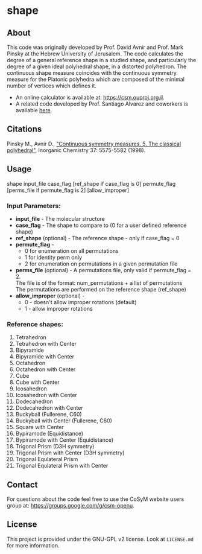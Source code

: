 # shape #

## About 

This code was originally developed by Prof. David Avnir and Prof. Mark Pinsky at the Hebrew University of Jerusalem. 
The code calculates the degree of a general reference shape in a studied shape, and particularly the degree of a given ideal polyhedral shape, in a distorted polyhedron. The continuous shape measure coincides with the continuous symmetry measure for the Platonic polyhedra which are composed of the minimal number of vertices which defines it. 

* An online calculator is available at: https://csm.ouproj.org.il. 
* A related code developed by Prof. Santiago Alvarez and coworkers is available <a href="http://www.ee.ub.edu/index.php?option=com_jdownloads&Itemid=529&view=viewcategory&catid=4">here</a>. 


## Citations
Pinsky M., Avnir D., <a href="https://pubs.acs.org/doi/10.1021/ic9804925"> "Continuous symmetry measures. 5. The classical polyhedral"</a>, Inorganic Chemistry 37: 5575-5582 (1998).

## Usage

shape input_file case_flag [ref_shape if case_flag is 0] permute_flag [perms_file if permute_flag is 2]  [allow_improper]

### Input Parameters:
* **input_file** - The molecular structure  
* **case_flag** - The shape to compare to (0 for a user defined reference shape)  
* **ref_shape** (optional) - The reference shape - only if case_flag = 0  
* **permute_flag** -   
  * 0 for enumeration on all permutations  
  * 1 for identity perm only  
  * 2 for enumeration on permutations in a given permutation file  
* **perms_file** (optional) - A permutations file, only valid if permute_flag = 2.  
The file is of the format: num_permutations + a list of permutations  
The permutations are performed on the reference shape (ref_shape)  
* **allow_improper** (optional) -   
  * 0 - doesn't allow improper rotations (default)   
  * 1 - allow improper rotations  

### Reference shapes:
1. Tetrahedron 
2. Tetrahedron with Center 
3. Bipyramide 
4. Bipyramide with Center
5. Octahedron
6. Octahedron with Center
7. Cube
8. Cube with Center
9. Icosahedron
10. Icosahedron with Center
11. Dodecahedron
12. Dodecahedron with Center
13. Buckyball (Fullerene, C60)
14. Buckyball with Center (Fullerene, C60)
15. Square with Center
16. Bypiramode (Equidistance)
17. Bypiramode with Center (Equidistance)
18. Trigonal Prism (D3H symmetry) 
19. Trigonal Prism with Center (D3H symmetry)
20. Trigonal Equlateral Prism
21. Trigonal Equlateral Prism with Center

## Contact ##

For questions about the code feel free to use the CoSyM website users group at: https://groups.google.com/g/csm-openu. 

## License ##
This project is provided under the GNU-GPL v2 license. Look at `LICENSE.md` for more information.

